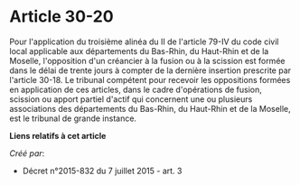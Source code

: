 # Article 30-20

Pour l'application du troisième alinéa du II de l'article 79-IV du code civil local applicable aux départements du Bas-Rhin,
du Haut-Rhin et de la Moselle, l'opposition d'un créancier à la fusion ou à la scission est formée dans le délai de trente
jours à compter de la dernière insertion prescrite par l'article 30-18. Le tribunal compétent pour recevoir les oppositions
formées en application de ces articles, dans le cadre d'opérations de fusion, scission ou apport partiel d'actif qui
concernent une ou plusieurs associations des départements du Bas-Rhin, du Haut-Rhin et de la Moselle, est le tribunal de
grande instance.

**Liens relatifs à cet article**

_Créé par_:

  - Décret n°2015-832 du 7 juillet 2015 - art. 3
